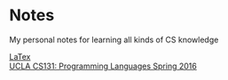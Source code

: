 # Notes
My personal notes for learning all kinds of CS knowledge

[LaTex](./LaTex.md)  
[UCLA CS131: Programming Languages Spring 2016](./cs131.md)
